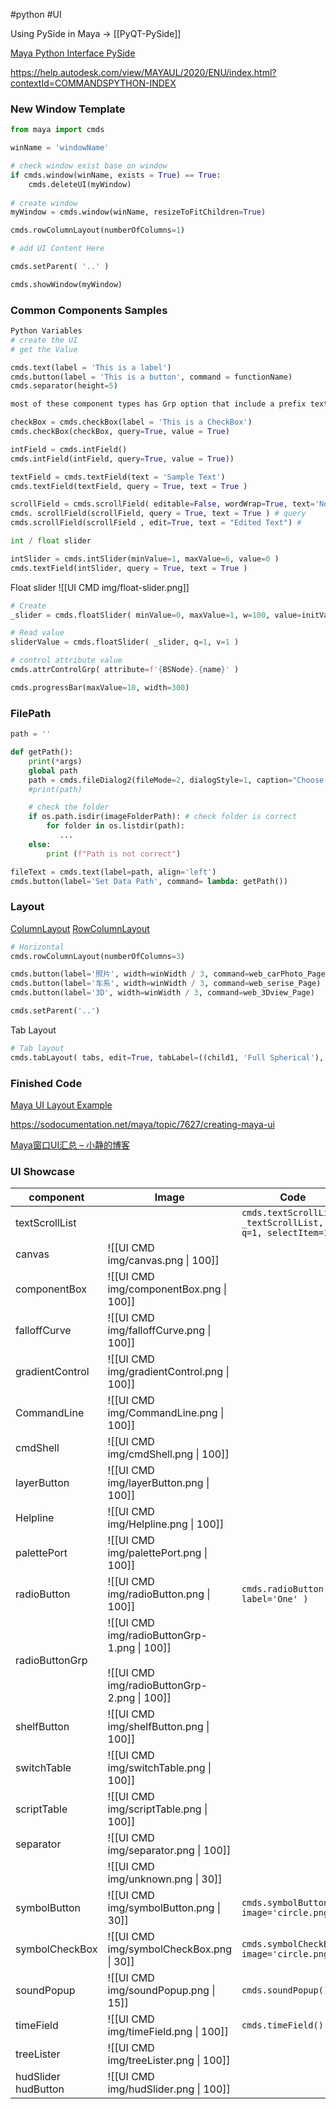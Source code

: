 #python #UI

Using PySide in Maya → [[PyQT-PySide]]

[Maya Python Interface PySide](https://bytedance.feishu.cn/docx/Ba2ZdRpRbovkvLxvVSecP89fnbh)

https://help.autodesk.com/view/MAYAUL/2020/ENU/index.html?contextId=COMMANDSPYTHON-INDEX

### New Window Template

```python
from maya import cmds

winName = 'windowName'

# check window exist base on window
if cmds.window(winName, exists = True) == True:
    cmds.deleteUI(myWindow)
    
# create window
myWindow = cmds.window(winName, resizeToFitChildren=True)

cmds.rowColumnLayout(numberOfColumns=1)

# add UI Content Here

cmds.setParent( '..' )

cmds.showWindow(myWindow)
```

### Common Components Samples

```python
Python Variables
# create the UI
# get the Value

cmds.text(label = 'This is a label')
cmds.button(label = 'This is a button', command = functionName)
cmds.separator(height=5)

most of these component types has Grp option that include a prefix text

checkBox = cmds.checkBox(label = 'This is a CheckBox')
cmds.checkBox(checkBox, query=True, value = True)

intField = cmds.intField()
cmds.intField(intField, query=True, value = True))

textField = cmds.textField(text = 'Sample Text')
cmds.textField(textField, query = True, text = True )

scrollField = cmds.scrollField( editable=False, wordWrap=True, text='Non editable with word wrap' )
cmds. scrollField(scrollField, query = True, text = True ) # query
cmds.scrollField(scrollField , edit=True, text = "Edited Text") # 

int / float slider

intSlider = cmds.intSlider(minValue=1, maxValue=6, value=0 )
cmds.textField(intSlider, query = True, text = True )
```

Float slider
![[UI CMD img/float-slider.png]]

```python
# Create
_slider = cmds.floatSlider( minValue=0, maxValue=1, w=100, value=initValue, dragCommand= lambda x: customFunction() )

# Read value
sliderValue = cmds.floatSlider( _slider, q=1, v=1 )
```

```python
# control attribute value
cmds.attrControlGrp( attribute=f'{BSNode}.{name}' )
```

```python
cmds.progressBar(maxValue=10, width=300)
```

### FilePath

```python
path = ''

def getPath():
    print(*args)
    global path
    path = cmds.fileDialog2(fileMode=2, dialogStyle=1, caption="Choose Data Path")[0].replace('\\', '/')
    #print(path)

    # check the folder
    if os.path.isdir(imageFolderPath): # check folder is correct
        for folder in os.listdir(path):
           ...
    else:
        print (f"Path is not correct")
```

```python
fileText = cmds.text(label=path, align='left')
cmds.button(label='Set Data Path', command= lambda: getPath())
```

### Layout

[ColumnLayout](https://help.autodesk.com/cloudhelp/2020/ENU/Maya-Tech-Docs/CommandsPython/columnLayout.html)
[RowColumnLayout](https://help.autodesk.com/cloudhelp/2020/ENU/Maya-Tech-Docs/CommandsPython/rowColumnLayout.html)

```python
# Horizontal
cmds.rowColumnLayout(numberOfColumns=3)

cmds.button(label='照片', width=winWidth / 3, command=web_carPhoto_Page)
cmds.button(label='车系', width=winWidth / 3, command=web_serise_Page)
cmds.button(label='3D', width=winWidth / 3, command=web_3Dview_Page)

cmds.setParent('..')
```

Tab Layout

```python
# Tab layout
cmds.tabLayout( tabs, edit=True, tabLabel=((child1, 'Full Spherical'), (child2, 'Latitude Range')))
```

### Finished Code
[Maya UI Layout Example](http://patrickvfx.blogspot.com/2017/07/maya-ui-layout-example.html)

https://sodocumentation.net/maya/topic/7627/creating-maya-ui

[Maya窗口UI汇总 – 小静的博客](https://smilejing.cn/archives/98)

### UI Showcase
component|Image|Code
---|---|---
textScrollList||`cmds.textScrollList( _textScrollList, q=1, selectItem=1)`
canvas|![[UI CMD img/canvas.png \| 100]]|
componentBox|![[UI CMD img/componentBox.png \| 100]]|
falloffCurve|![[UI CMD img/falloffCurve.png \| 100]]|
gradientControl|![[UI CMD img/gradientControl.png \| 100]]|
CommandLine|![[UI CMD img/CommandLine.png \| 100]]|
cmdShell|![[UI CMD img/cmdShell.png \| 100]]|
layerButton|![[UI CMD img/layerButton.png \| 100]]|
Helpline|![[UI CMD img/Helpline.png \| 100]]|
palettePort|![[UI CMD img/palettePort.png \| 100]]|
radioButton|![[UI CMD img/radioButton.png \| 100]]|`cmds.radioButton( label='One' )`
radioButtonGrp|![[UI CMD img/radioButtonGrp-1.png \| 100]]<br><br>![[UI CMD img/radioButtonGrp-2.png \| 100]]|
shelfButton|![[UI CMD img/shelfButton.png \| 100]]|
switchTable|![[UI CMD img/switchTable.png \| 100]]|
scriptTable|![[UI CMD img/scriptTable.png \| 100]]|
separator|![[UI CMD img/separator.png \| 100]]|
<br> |![[UI CMD img/unknown.png \| 30]]| <br>
symbolButton|![[UI CMD img/symbolButton.png \| 30]]|`cmds.symbolButton( image='circle.png' )`
symbolCheckBox|![[UI CMD img/symbolCheckBox.png \| 30]]|`cmds.symbolCheckBox( image='circle.png' )`
soundPopup|![[UI CMD img/soundPopup.png \| 15]]|`cmds.soundPopup()`
timeField|![[UI CMD img/timeField.png \| 100]]|`cmds.timeField()`
treeLister|![[UI CMD img/treeLister.png \| 100]]|
hudSlider<br>hudButton|![[UI CMD img/hudSlider.png \| 100]]|



